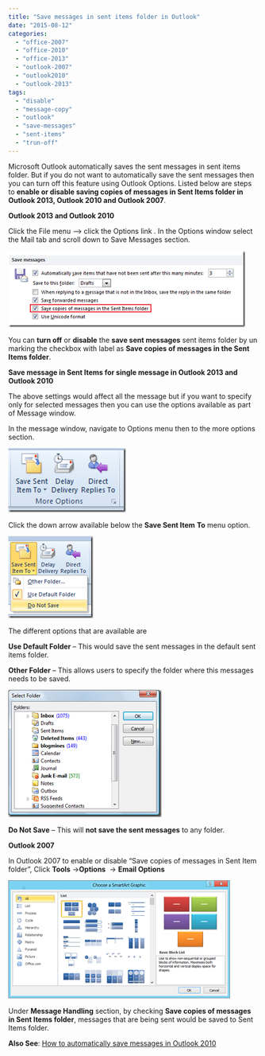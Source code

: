 ```yaml
---
title: "Save messages in sent items folder in Outlook"
date: "2015-08-12"
categories: 
  - "office-2007"
  - "office-2010"
  - "office-2013"
  - "outlook-2007"
  - "outlook2010"
  - "outlook-2013"
tags: 
  - "disable"
  - "message-copy"
  - "outlook"
  - "save-messages"
  - "sent-items"
  - "trun-off"
---
```


Microsoft Outlook automatically saves the sent messages in sent items folder. But if you do not want to automatically save the sent messages then you can turn off this feature using Outlook Options. Listed below are steps to **enable or disable saving copies of messages in Sent Items folder in Outlook 2013, Outlook 2010 and Outlook 2007**.

**Outlook 2013 and Outlook 2010**

Click the File menu –> click the Options link . In the Options window select the Mail tab and scroll down to Save Messages section.

[![Save copies of messages in the Sent Items folder in Outlook 2013](/assets/images/image_thumb57.png "Save copies of messages in the Sent Items folder in Outlook 2013")](http://blogmines.com/blog/wp-content/uploads/2010/09/image62.png)

You can **turn off** or **disable** the **save sent messages** sent items folder by un marking the checkbox with label as **Save copies of messages in the Sent Items folder**.

**Save message in Sent Items for single message in Outlook 2013 and Outlook 2010**

The above settings would affect all the message but if you want to specify only for selected messages then you can use the options available as part of Message window.

In the message window, navigate to Options menu then to the more options section.

[![Save Sent Item to Outlook 2010](/assets/images/image_thumb138.png "Save Sent Item to Outlook 2010")](http://blogmines.com/blog/wp-content/uploads/2011/07/image138.png)

Click the down arrow available below the **Save Sent Item** **To** menu option.

[![Do Not save message Outlook 2013](/assets/images/image_thumb139.png "Do Not save message Outlook 2013")](http://blogmines.com/blog/wp-content/uploads/2011/07/image139.png)

The different options that are available are

**Use Default Folder** – This would save the sent messages in the default sent items folder.

**Other Folder** – This allows users to specify the folder where this messages needs to be saved.

[![Select Folder Outlook 2010](/assets/images/image_thumb140.png "Select Folder Outlook 2010")](http://blogmines.com/blog/wp-content/uploads/2011/07/image140.png)

**Do Not Save** – This will **not save the sent messages** to any folder.

**Outlook 2007**

In Outlook 2007 to enable or disable “Save copies of messages in Sent Item folder”, Click **Tools** ->**Options**  -> **Email Options**

[![Save messages in Sent Items folder in Outlook 2007](/assets/images/image_thumb32.png "Save messages in Sent Items folder in Outlook 2007")](http://blogmines.com/blog/wp-content/uploads/2009/08/image32.png)

Under **Message Handling** section, by checking **Save copies of messages in Sent Items folder**, messages that are being sent would be saved to Sent Items folder.

**Also See**: [How to automatically save messages in Outlook 2010](http://blogmines.com/blog/how-to-automatically-save-messages-in-outlook-2010/)
